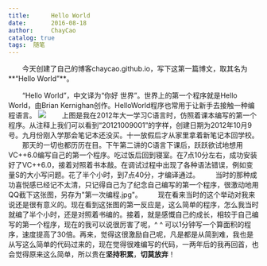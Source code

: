 ```yaml
---
title:      Hello World
date:       2016-08-18 
author:     ChayCao    
catalog: true 
tags:  随笔                            
---
```


　　今天创建了自己的博客chaycao.github.io，写下这第一篇博文，取其名为**“Hello World”**。

　　“Hello World”，中文译为“你好 世界”。世界上的第一个程序就是Hello World，由Brian Kernighan创作。HelloWorld程序也常用于让新手去接触一种编程语言。
![](https://chaycao-1302020836.cos.ap-shenzhen-fsi.myqcloud.com/blog/img/第一次编程.jpg)
　　上图是我在2012年大一学习C语言时，仿照着课本编写的第一个程序。从注释上我们可以看到“20121009001”的字样，创建日期为2012年10月9号。九月份刚入学那会笔记本还没买。十一放假后才从家里拿着新笔记本回学校。
　　那天的一切也都历历在目。下午第二讲的C语言下课后，跃跃欲试地想用VC++6.0编写自己的第一个程序。吃过饭后回到寝室。在7点10分左右，成功安装好了VC++6.0，接着对照着书本敲。在调试过程中出现了各种语法错误，例如变量S的大小写问题。花了半个小时，到7点40分，才编译通过。
　　当时的那种成功喜悦感已经记不太清，只记得自己为了纪念自己编写的第一个程序，很激动地用QQ截下这张图，另存为"第一次编程.jpg"。
　　现在看来当时的这个举动对我来说还是很有意义的。现在看到这张图的第一反应是，这么简单的程序，怎么我当时就编了半个小时，还是对照着书编的。接着，就是感慨自己的成长，相较于自己编写的第一个程序，现在的我可以说很厉害了呢，^ ^ 可以1分钟写一个算面积的程序，速度提高了30倍。再来，觉得这很激励自己呢，凡是都是从简到难，我也是从写这么简单的代码过来的，现在觉得很难编写的代码，一两年后的我再回首，也会觉得原来这么简单，所以贵在**坚持积累**，**切莫放弃**！